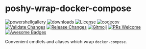 # poshy-wrap-docker-compose

[![powershellgallery](https://img.shields.io/powershellgallery/v/poshy-wrap-docker-compose.svg)](https://www.powershellgallery.com/packages/poshy-wrap-docker-compose)
[![downloads](https://img.shields.io/powershellgallery/dt/poshy-wrap-docker-compose.svg)](https://www.powershellgallery.com/packages/poshy-wrap-docker-compose)
[![License](https://img.shields.io/github/license/pwshrc/poshy-wrap-docker-compose)](./LICENSE.txt)
[![codecov](https://codecov.io/gh/pwshrc/poshy-wrap-docker-compose/branch/main/graph/badge.svg)](https://codecov.io/gh/pwshrc/poshy-wrap-docker-compose)
[![Validate Changes](https://github.com/pwshrc/poshy-wrap-docker-compose/actions/workflows/validate.yml/badge.svg)](https://github.com/pwshrc/poshy-wrap-docker-compose/actions/workflows/validate.yml)
[![Release Changes](https://github.com/pwshrc/poshy-wrap-docker-compose/actions/workflows/release.yml/badge.svg)](https://github.com/pwshrc/poshy-wrap-docker-compose/actions/workflows/release.yml)
[![Gitmoji](https://img.shields.io/badge/gitmoji-%20😜%20😍-FFDD67.svg?style=flat-square)](https://gitmoji.carloscuesta.me/)
[![PRs Welcome](https://img.shields.io/badge/PRs-welcome-brightgreen.svg?style=flat-square)](http://makeapullrequest.com)
[![Awesome Badges](https://img.shields.io/badge/badges-awesome-green.svg)](https://github.com/Naereen/badges)

Convenient cmdlets and aliases which wrap `docker-compose`.

